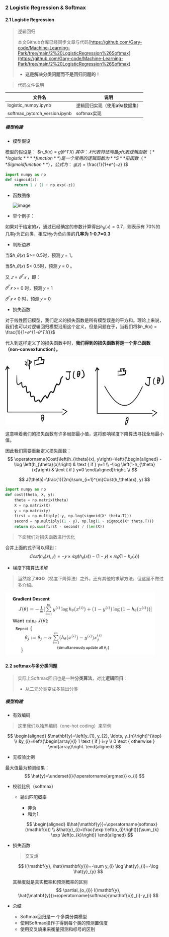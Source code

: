 ### 2 Logistic Regression & Softmax

#### 2.1 Logistic Regression

> 逻辑回归
>
> 本文Github仓库已经同步文章与代码[https://github.com/Gary-code/Machine-Learning-Park/tree/main/2%20LogisticRegression%26Softmax](https://github.com/Gary-code/Machine-Learning-Park/tree/main/2%20LogisticRegression%26Softmax)
>
> * **这是解决分类问题而不是回归问题的！**

> 代码文件说明

| 文件名                        | 说明                          |
| ----------------------------- | ----------------------------- |
| logistic_numpy.ipynb          | 逻辑回归实现（使用a9a数据集） |
| softmax_pytorch_version.ipynb | softmax实现                   |



##### 模型构建

* 模型假设

模型的假设是： $ℎ_𝜃(𝑥) = 𝑔(𝜃^𝑇𝑋) $其中： 𝑋 代表特征向量 𝑔 代表逻辑函数（**logistic** **function**)是一个常用的逻辑函数为 **S** 形函数（**Sigmoid function**），公式为：$ 𝑔(𝑧) = \frac{1}{1+𝑒^{−𝑧} }$

```python
import numpy as np
def sigmoid(z):
    return 1 / (1 + np.exp(-z))
```

* 函数图像

  ![image](https://camo.githubusercontent.com/f3c61b86afee88892afd380ea1f172a358f639cb825d505c506584107384f2a4/68747470733a2f2f7778342e73696e61696d672e636e2f6c617267652f30303633304465666c7931673470766b32637461746a333063773062363379712e6a7067)

* 举个例子：

如果对于给定的𝑥，通过已经确定的参数计算得出$ℎ_{\theta}(𝑥) = 0.7$，则表示有 70%的几率𝑦为正向类，相应地𝑦为负向类的**几率为 1-0.7=0.3**

* 判断边界

当$ℎ_𝜃(𝑥) $>= 0.5时，预测 𝑦 = 1。 

当$ℎ_𝜃(𝑥) $< 0.5时，预测 𝑦 = 0 。

又 $𝑧 = 𝜃^𝑇𝑥$ ，即：

$𝜃^𝑇𝑥$ >= 0 时，预测 𝑦 = 1 

$𝜃^𝑇𝑥$ < 0 时，预测 𝑦 = 0

* 损失函数

对于线性回归模型，我们定义的损失函数是所有模型误差的平方和。理论上来说，我们也可以对逻辑回归模型沿用这个定义，但是问题在于，当我们将$ℎ_𝜃(𝑥) = \frac{1}{1+𝑒^{1−𝜃^𝑇𝑋}}$ 

代入到这样定义了的损失函数中时，**我们得到的损失函数将是一个非凸函数（non-convexfunction）。**

![](https://raw.githubusercontent.com/Gary-code/Machine-Learning-Park/files/blogImgs/99d365930166c7a1c19da7e6c818a13.jpg)

这意味着我们的损失函数有许多局部最小值，这将影响梯度下降算法寻找全局最小值。

因此我们需要重新定义损失函数：
$$
\operatorname{Cost}\left(h_{\theta}(x), y\right)=\left\{\begin{aligned}
-\log \left(h_{\theta}(x)\right) & \text { if } y=1 \\
-\log \left(1-h_{\theta}(x)\right) & \text { if } y=0
\end{aligned}\right. \\
$$

$$
J(\theta)=\frac{1}{2m}\sum_{i=1}^{m}Cost(h_\theta(x), y)
$$

```python
import numpy as np
def cost(theta, X, y):
    theta = np.matrix(theta)
 	X = np.matrix(X)
    y = np.matrix(y)
    first = np.multiply(-y, np.log(sigmoid(X* theta.T)))
    second = np.multiply((1 - y), np.log(1 - sigmoid(X* theta.T)))
    return np.sum(first - second) / (len(X))
```

> 下面我们对损失函数进行优化

合并上面的式子可以得到：
$$
𝐶𝑜𝑠𝑡(ℎ_𝜃(𝑥), 𝑦) = −𝑦 × 𝑙𝑜𝑔(ℎ_𝜃(𝑥)) − (1 − 𝑦) × 𝑙𝑜𝑔(1 − ℎ_𝜃(𝑥))
$$


* 梯度下降算法求解



> 当然除了**SGD**（梯度下降算法）之外，还有其他的求解方法，但这里不做过多介绍。

![](https://raw.githubusercontent.com/Gary-code/Machine-Learning-Park/files/blogImgs/image-20210721000458630.png)

#### 2.2 softmax与多分类问题

> 实际上Softmax回归也是一种**分类算法**，对比**逻辑回归**：
>
> * 从二元分类变成多输出分类

##### 模型构建

* 有效编码

> 这里我们以独热编码（one-hot coding）来举例

$$
\begin{aligned}
&\mathbf{y}=\left[y_{1}, y_{2}, \ldots, y_{n}\right]^{\top} \\
&y_{i}=\left\{\begin{array}{l}
1 \text { if } i=y \\
0 \text { otherwise }
\end{array}\right.
\end{aligned}
$$

* 无校验比例

最大值最为预测结果：
$$
\hat{y}=\underset{i}{\operatorname{argmax}} o_{i}
$$

* 校验比例（softmax）

  * 输出匹配概率

    * 非负
    * 和为1

    $$
    \begin{aligned}
    &\hat{\mathbf{y}}=\operatorname{softmax}(\mathbf{o}) \\
    &\hat{y}_{i}=\frac{\exp \left(o_{i}\right)}{\sum_{k} \exp \left(o_{k}\right)}
    \end{aligned}
    $$

* 损失函数

  > 交叉熵

  $$
  l(\mathbf{y}, \hat{\mathbf{y}})=-\sum y_{i} \log \hat{y}_{i}=-\log \hat{y}_{y}
  $$

  其梯度就是真实概率和预测概率的区别
  $$
  \partial_{o_{i}} l(\mathbf{y}, \hat{\mathbf{y}})=\operatorname{softmax}(\mathbf{o})_{i}-y_{i}
  $$

* 总结

  * Softmax回归是一 个多类分类模型
  * 使用Softmax操作子得到每个类的预测置信度
  * 使用交叉熵来来衡量预测和标号的区别